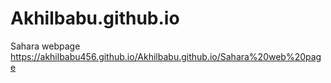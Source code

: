 # Akhilbabu.github.io
Sahara webpage
https://akhilbabu456.github.io/Akhilbabu.github.io/Sahara%20web%20page
